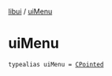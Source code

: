 [libui](index.md) / [uiMenu](./ui-menu.md)

# uiMenu

`typealias uiMenu = `[`CPointed`](../kotlinx.cinterop/-c-pointed/index.md)